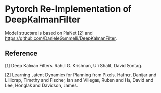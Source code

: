 # Pytorch Re-Implementation of DeepKalmanFilter

Model structure is based on PlaNet [2] and https://github.com/DanieleGammelli/DeepKalmanFilter.

## Reference
[1] Deep Kalman Filters. Rahul G. Krishnan, Uri Shalit, David Sontag. 


[2] Learning Latent Dynamics for Planning from Pixels. Hafner, Danijar and Lillicrap, Timothy and Fischer, Ian and Villegas, Ruben and Ha, David and Lee, Honglak and Davidson, James.

